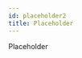 ```yaml
---
id: placeholder2
title: Placeholder
---
```


<head>
  <meta name="robots" content="noindex" />
</head>

Placeholder

